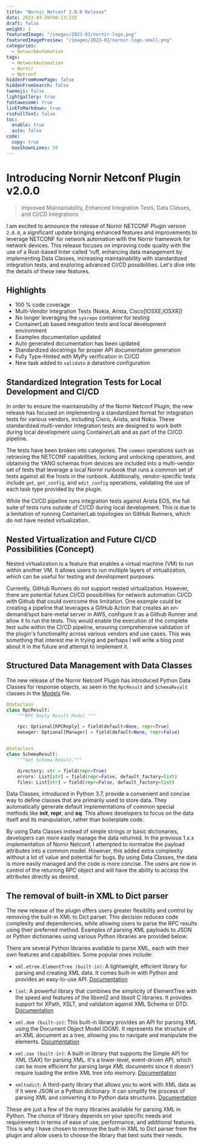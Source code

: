 ```yaml
---
title: "Nornir Netconf 2.0.0 Release"
date: 2023-03-20T00:13:23Z
draft: false
weight: 1
featuredImage: "/images/2023-03/nornir-logo.png"
featuredImagePreview: "/images/2023-03/nornir-logo-small.png"
categories:
  - NetworkAutomation
tags:
  - NetworkAutomation
  - Nornir
  - Netconf
hiddenFromHomePage: false
hiddenFromSearch: false
twemoji: false
lightgallery: true
fontawesome: true
linkToMarkdown: true
rssFullText: false
toc:
  enable: true
  auto: false
code:
  copy: true
  maxShownLines: 50
---
```

# Introducing Nornir Netconf Plugin v2.0.0

> Improved Maintainability, Enhanced Integration Tests, Data Classes, and CI/CD Integrations

I am excited to announce the release of Nornir NETCONF Plugin version `2.0.0`, a significant update bringing enhanced features and improvements to leverage NETCONF for network automation with the Nornir framework for network devices. This release focuses on improving code quality with the use of a Rust-based linter called 'ruff, enhancing data management by implementing Data Classes, increasing maintainability with standardized integration tests, and exploring advanced CI/CD possibilities. Let's dive into the details of these new features.

## Highlights

- 100 % code coverage
- Multi-Vendor Integration Tests (Nokia, Arista, Cisco[IOSXE,IOSXR])
- No longer leveraging the `sysrepo` container for testing
- ContainerLab based integration tests and local development environment
- Examples documentation updated
- Auto generated documentation has been updated
- Standardized docstrings for proper API documentation generation
- Fully Type-Hinted with MyPy verification in CI/CD
- New task added to `validate` a datastore configuration

## Standardized Integration Tests for Local Development and CI/CD

In order to ensure the maintainability of the Nornir Netconf Plugin, the new release has focused on implementing a standardized format for integration tests for various vendors, including Cisco, Arista, and Nokia. These standardized multi-vendor integration tests are designed to work both during local development using ContainerLab and as part of the CI/CD pipeline.

The tests have been broken into categories. The `common` operations such as retrieving the NETCONF capabilities, locking and unlocking operations, and obtaining the YANG schemas from devices are included into a multi-vendor set of tests that leverage a local Nornir runbook that runs a common set of tests against all the hosts in the runbook. Additionally, vendor-specific tests include `get`, `get_config`, and `edit_config` operations, validating the use of each task type provided by the plugin.

While the CI/CD pipeline runs integration tests against Arista EOS, the full suite of tests runs outside of CI/CD during local development. This is due to a limitation of running ContainerLab topologies on GitHub Runners, which do not have nested virtualization.

## Nested Virtualization and Future CI/CD Possibilities (Concept)

Nested virtualization is a feature that enables a virtual machine (VM) to run within another VM. It allows users to run multiple layers of virtualization, which can be useful for testing and development purposes.

Currently, GitHub Runners do not support nested virtualization. However, there are potential future CI/CD possibilities for network automation CI/CD with Github that could overcome this limitation. One example could be creating a pipeline that leverages a GitHub Action that creates an on-demand/spot bare-metal server in AWS, configure it as a Github Runner and allow it to run the tests. This would enable the execution of the complete test suite within the CI/CD pipeline, ensuring comprehensive validation of the plugin's functionality across various vendors and use cases. This was something that interest me in trying and perhaps I will write a blog post about it in the future and attempt to implement it.

## Structured Data Management with Data Classes

The new release of the Nornir Netconf Plugin has introduced Python Data Classes for response objects, as seen in the `RpcResult` and `SchemaResult` classes in the [Models](https://github.com/h4ndzdatm0ld/nornir_netconf/blob/develop/nornir_netconf/plugins/helpers/models.py) file.

```python
@dataclass
class RpcResult:
    """RPC Reply Result Model."""

    rpc: Optional[RPCReply] = field(default=None, repr=True)
    manager: Optional[Manager] = field(default=None, repr=False)


@dataclass
class SchemaResult:
    """Get Schema Result."""

    directory: str = field(repr=True)
    errors: List[str] = field(repr=False, default_factory=list)
    files: List[str] = field(repr=False, default_factory=list)
```

Data Classes, introduced in Python 3.7, provide a convenient and concise way to define classes that are primarily used to store data. They automatically generate default implementations of common special methods like __init__, __repr__, and __eq__. This allows developers to focus on the data itself and its manipulation, rather than boilerplate code.

By using Data Classes instead of simple strings or basic dictionaries, developers can more easily manage the data returned. In the previous 1.x.x implementation of Nornir Netconf, I attempted to normalize the payload attributes into a common model. However, this added extra complexity without a lot of value and potential for bugs. By using Data Classes, the data is more easily managed and the code is more concise. The users are now in control of the returning RPC object and will have the ability to access the attributes directly as desired.

## The removal of built-in XML to Dict parser

The new release of the plugin offers users greater flexibility and control by removing the built-in XML to Dict parser. This decision reduces code complexity and dependencies, while allowing users to parse the RPC results using their preferred method. Examples of parsing XML payloads to JSON or Python dictionaries using various Python libraries are provided below.

There are several Python libraries available to parse XML, each with their own features and capabilities. Some popular ones include:

- `xml.etree.ElementTree (built-in)`:
A lightweight, efficient library for parsing and creating XML data. It comes built-in with Python and provides an easy-to-use API.
[Documentation](https://docs.python.org/3/library/xml.etree.elementtree.html)

- `lxml`:
A powerful library that combines the simplicity of ElementTree with the speed and features of the libxml2 and libxslt C libraries. It provides support for XPath, XSLT, and validation against XML Schema or DTD.
[Documentation](https://lxml.de/)

- `xml.dom (built-in)`:
This built-in library provides an API for parsing XML using the Document Object Model (DOM). It represents the structure of an XML document as a tree, allowing you to navigate and manipulate the elements.
[Documentation](https://docs.python.org/3/library/xml.dom.html)

- `xml.sax (built-in)`:
A built-in library that supports the Simple API for XML (SAX) for parsing XML. It's a lower-level, event-driven API, which can be more efficient for parsing large XML documents since it doesn't require loading the entire XML tree into memory.
[Documentation](https://docs.python.org/3/library/xml.sax.html)

- `xmltodict`:
A third-party library that allows you to work with XML data as if it were JSON or a Python dictionary. It can simplify the process of parsing XML and converting it to Python data structures.
[Documentation](https://github.com/martinblech/xmltodict)

These are just a few of the many libraries available for parsing XML in Python. The choice of library depends on your specific needs and requirements in terms of ease of use, performance, and additional features. This is why I have chosen to remove the built-in XML to Dict parser from the plugin and allow users to choose the library that best suits their needs.
